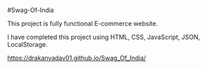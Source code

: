 #Swag-Of-India

This project is fully functional E-commerce website.

I have completed this project using HTML, CSS, JavaScript, JSON, LocalStorage.

https://drakanyadav01.github.io/Swag_Of_India/
